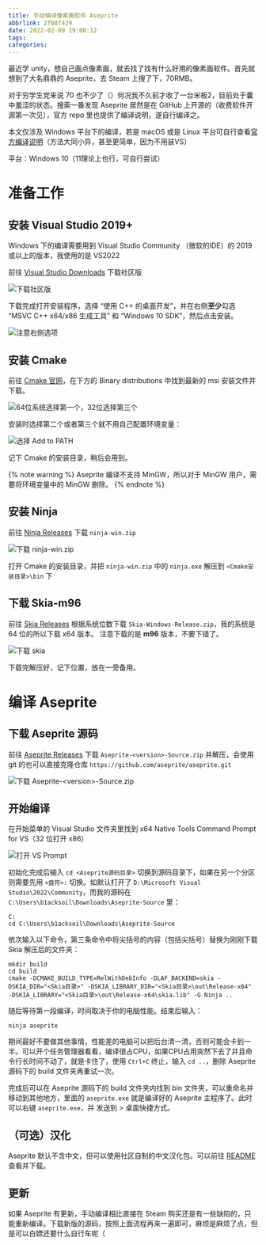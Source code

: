 ```yaml
---
title: 手动编译像素画软件 Aseprite
abbrlink: 2f68f439
date: 2022-02-09 19:00:12
tags:
categories:
---
```


最近学 unity，想自己画点像素画，就去找了找有什么好用的像素画软件。首先就想到了大名鼎鼎的 Aseprite，去 Steam 上搜了下，70RMB。

对于穷学生党来说 70 也不少了（）何况我不久前才收了一台米板2，目前处于囊中羞涩的状态。搜索一番发现 Aseprite 居然是在 GitHub 上开源的（收费软件开源第一次见），官方 repo 里也提供了编译说明，遂自行编译之。

本文仅涉及 Windows 平台下的编译，若是 macOS 或是 Linux 平台可自行查看[官方编译说明](https://github.com/aseprite/aseprite/blob/main/INSTALL.md)（方法大同小异，甚至更简单，因为不用装VS）

平台：Windows 10（11理论上也行，可自行尝试）

# 准备工作
## 安装 Visual Studio 2019+
Windows 下的编译需要用到 Visual Studio Community （微软的IDE）的 2019 或以上的版本，我使用的是 VS2022

前往 [Visual Studio Downloads](https://visualstudio.microsoft.com/zh-hans/downloads/) 下载社区版

![下载社区版](https://cdn.jsdelivr.net/gh/b1acksoil/bsblog-assets/img/article/2f68f439/vs-downloads.jpg)

下载完成打开安装程序，选择 “使用 C++ 的桌面开发”，并在右侧**至少**勾选 “MSVC C++ x64/x86 生成工具” 和 “Windows 10 SDK”，然后点击安装。

![注意右侧选项](https://cdn.jsdelivr.net/gh/b1acksoil/bsblog-assets/img/article/2f68f439/vs-install.jpg)

## 安装 Cmake
前往 [Cmake 官网](https://cmake.org/download/)，在下方的 Binary distributions 中找到最新的 msi 安装文件并下载。

![64位系统选择第一个，32位选择第三个](https://cdn.jsdelivr.net/gh/b1acksoil/bsblog-assets/img/article/2f68f439/cmake-downloads.jpg)

安装时选择第二个或者第三个就不用自己配置环境变量：

![选择 Add to PATH](https://cdn.jsdelivr.net/gh/b1acksoil/bsblog-assets/img/article/2f68f439/cmake-install.jpg)

记下 Cmake 的安装目录，稍后会用到。

{% note warning %}
Aseprite 编译不支持 MinGW，所以对于 MinGW 用户，需要将环境变量中的 MinGW 删除。
{% endnote %}

## 安装 Ninja
前往 [Ninja Releases](https://github.com/ninja-build/ninja/releases) 下载 `ninja-win.zip`

![下载 ninja-win.zip](https://cdn.jsdelivr.net/gh/b1acksoil/bsblog-assets/img/article/2f68f439/ninja-downloads.jpg)

打开 Cmake 的安装目录，并把 `ninja-win.zip` 中的 `ninja.exe` 解压到 `<Cmake安装目录>\bin` 下

## 下载 Skia-m96
前往 [Skia Releases](https://github.com/aseprite/skia/releases) 根据系统位数下载 `Skia-Windows-Release.zip`，我的系统是 64 位的所以下载 x64 版本。
注意下载的是 **m96** 版本，不要下错了。

![下载 skia](https://cdn.jsdelivr.net/gh/b1acksoil/bsblog-assets/img/article/2f68f439/skia-downloads.jpg)

下载完解压好，记下位置，放在一旁备用。

# 编译 Aseprite
## 下载 Aseprite 源码
前往 [Aseprite Releases](https://github.com/aseprite/aseprite/releases) 下载 `Aseprite-<version>-Source.zip` 并解压，会使用 git 的也可以直接克隆仓库 `https://github.com/aseprite/aseprite.git`

![下载 Aseprite-\<version\>-Source.zip](https://cdn.jsdelivr.net/gh/b1acksoil/bsblog-assets/img/article/2f68f439/aseprite-source-downloads.jpg)

## 开始编译
在开始菜单的 Visual Studio 文件夹里找到 x64 Native Tools Command Prompt for VS（32 位打开 x86）

![打开 VS Prompt](https://cdn.jsdelivr.net/gh/b1acksoil/bsblog-assets/img/article/2f68f439/open-vs-prompt.jpg)

初始化完成后输入 `cd <Aseprite源码目录>` 切换到源码目录下，如果在另一个分区则需要先用 `<盘符>:` 切换。如默认打开了 `D:\Microsoft Visual Studio\2022\Community`，而我的源码在 `C:\Users\b1acksoil\Downloads\Aseprite-Source` 里：
```
C:
cd C:\Users\b1acksoil\Downloads\Aseprite-Source
```

依次输入以下命令，第三条命令中将尖括号的内容（包括尖括号）替换为刚刚下载 Skia 解压后的文件夹：
```
mkdir build
cd build
cmake -DCMAKE_BUILD_TYPE=RelWithDebInfo -DLAF_BACKEND=skia -DSKIA_DIR="<Skia目录>" -DSKIA_LIBRARY_DIR="<Skia目录>\out\Release-x64" -DSKIA_LIBRARY="<Skia目录>\out\Release-x64\skia.lib" -G Ninja ..
```

随后等待第一段编译，时间取决于你的电脑性能。结束后输入：
```
ninja aseprite
```
期间最好不要做其他事情，性能差的电脑可以把后台清一清，否则可能会卡到一半。可以开个任务管理器看看，编译很占CPU，如果CPU占用突然下去了并且命令行长时间不动了，就是卡住了，使用 `Ctrl+C` 终止，输入 `cd ..`，删除 Aseprite 源码下的 build 文件夹再重试一次。

完成后可以在 Aseprite 源码下的 build 文件夹内找到 bin 文件夹，可以重命名并移动到其他地方，里面的 `aseprite.exe` 就是编译好的 Aseprite 主程序了。此时可以右键 `aseprite.exe`，并 发送到 > 桌面快捷方式。

## （可选）汉化
Aseprite 默认不含中文，但可以使用社区自制的中文汉化包。可以前往 [README](https://github.com/J-11/Aseprite-Simplified-Chinese/blob/master/README.md) 查看并下载。

## 更新
如果 Aseprite 有更新，手动编译相比直接在 Steam 购买还是有一些缺陷的，只能重新编译。下载新版的源码，按照上面流程再来一遍即可，麻烦是麻烦了点，但是可以白嫖还要什么自行车呢（
